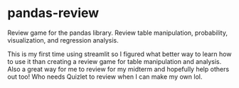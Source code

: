 # pandas-review
Review game for the pandas library. Review table manipulation, probability, visualization, and regression analysis.

This is my first time using streamlit so I figured what better way to learn how to use it than creating a review game for table manipulation and analysis. Also a great way for me to review for my midterm and hopefully help others out too! Who needs Quizlet to review when I can make my own lol.
